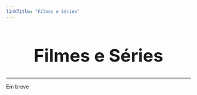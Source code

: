 ```yaml
---
linkTitle: "Filmes e Séries"
---
```



<div style="text-align: center; margin-top: 2.5rem;">
  <h1 style="font-size: 3rem; font-family:Inter">Filmes e Séries</h1>
</div>

---

Em breve